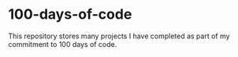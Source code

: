 # 100-days-of-code
This repository stores many projects I have completed as part of my commitment to 100 days of code.
